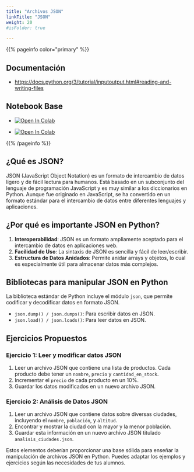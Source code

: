 ```yaml
---
title: "Archivos JSON"
linkTitle: "JSON"
weight: 20
#isFolder: true

---
```



{{% pageinfo color="primary" %}}
## Documentación
* https://docs.python.org/3/tutorial/inputoutput.html#reading-and-writing-files

## Notebook Base
* <a target="_blank" href="https://colab.research.google.com/github/lmorillas/curso-python-iot/blob/sesiones/notebooks/archivos-json.ipynb">
  <img src="https://colab.research.google.com/assets/colab-badge.svg" alt="Open In Colab"/>
</a>

* <a target="_blank" href="https://colab.research.google.com/github/lmorillas/curso-python-iot/blob/sesiones/notebooks/archivos-json-ejercicio.ipynb">
  <img src="https://colab.research.google.com/assets/colab-badge.svg" alt="Open In Colab"/>
</a>


{{% /pageinfo %}}


## ¿Qué es JSON?

JSON (JavaScript Object Notation) es un formato de intercambio de datos ligero y de fácil lectura para humanos. Está basado en un subconjunto del lenguaje de programación JavaScript y es muy similar a los diccionarios en Python. Aunque fue originado en JavaScript, se ha convertido en un formato estándar para el intercambio de datos entre diferentes lenguajes y aplicaciones.

## ¿Por qué es importante JSON en Python?

1. **Interoperabilidad**: JSON es un formato ampliamente aceptado para el intercambio de datos en aplicaciones web.
2. **Facilidad de Uso**: La sintaxis de JSON es sencilla y fácil de leer/escribir.
3. **Estructura de Datos Anidados**: Permite anidar arrays y objetos, lo cual es especialmente útil para almacenar datos más complejos.

## Bibliotecas para manipular JSON en Python

La biblioteca estándar de Python incluye el módulo `json`, que permite codificar y decodificar datos en formato JSON.

- `json.dump() / json.dumps()`: Para escribir datos en JSON.
- `json.load() / json.loads()`: Para leer datos en JSON.



## Ejercicios Propuestos

### Ejercicio 1: Leer y modificar datos JSON

1. Leer un archivo JSON que contiene una lista de productos. Cada producto debe tener un `nombre`, `precio` y `cantidad_en_stock`.
2. Incrementar el `precio` de cada producto en un 10%.
3. Guardar los datos modificados en un nuevo archivo JSON.

### Ejercicio 2: Análisis de Datos JSON

1. Leer un archivo JSON que contiene datos sobre diversas ciudades, incluyendo el `nombre`, `población`, y `altitud`.
2. Encontrar y mostrar la ciudad con la mayor y la menor población.
3. Guardar esta información en un nuevo archivo JSON titulado `analisis_ciudades.json`.

Estos elementos deberían proporcionar una base sólida para enseñar la manipulación de archivos JSON en Python. Puedes adaptar los ejemplos y ejercicios según las necesidades de tus alumnos.